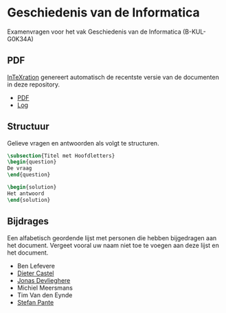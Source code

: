 Geschiedenis van de Informatica
===============================

Examenvragen voor het vak Geschiedenis van de Informatica (B-KUL-G0K34A)

## PDF
[InTeXration](https://github.com/JDevlieghere/InTeXration) genereert automatisch de recentste versie van de documenten in deze repository.

 - [PDF](http://intexration.jonasdevlieghere.com:8000/pdf/JDevlieghere/GeschiedenisInformatica/main)
 - [Log](http://intexration.jonasdevlieghere.com:8000/log/JDevlieghere/GeschiedenisInformatica/main)

## Structuur

Gelieve vragen en antwoorden als volgt te structuren.

```tex
\subsection{Titel met Hoofdletters}
\begin{question}
De vraag
\end{question}

\begin{solution}
Het antwoord
\end{solution}
```

## Bijdrages

Een alfabetisch geordende lijst met personen die hebben bijgedragen aan het document. Vergeet vooral uw naam niet toe te voegen aan deze lijst en het document.

 - Ben Lefevere
 - [Dieter Castel](https://github.com/DieterCastel)
 - [Jonas Devlieghere](https://github.com/JDevlieghere)
 - Michiel Meersmans
 - Tim Van den Eynde
 - [Stefan Pante](https://github.com/StefanPante)
